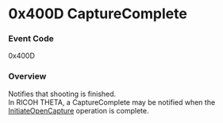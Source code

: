 # 0x400D CaptureComplete

### Event Code

0x400D

### Overview

Notifies that shooting is finished.  
In RICOH THETA, a CaptureComplete may be notified when the [InitiateOpenCapture](../operation/initiate_open_capture.md) operation is complete.
